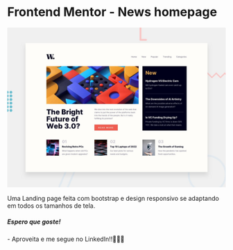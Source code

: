# Frontend Mentor - News homepage

![Design preview for the News homepage coding challenge](./design/desktop-preview.jpg)

Uma Landing page feita com bootstrap e design responsivo se adaptando em todos os tamanhos de tela.

<h5>Espero que goste!</h5>
- Aproveita e me segue no LinkedIn!!🧑‍💻💜

